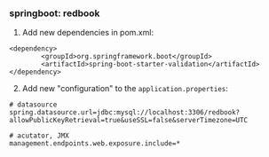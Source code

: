 ### springboot: redbook

1. Add new dependencies in pom.xml:
```
<dependency>
        <groupId>org.springframework.boot</groupId>
        <artifactId>spring-boot-starter-validation</artifactId>
</dependency>
```
2. Add new "configuration" to the `application.properties`:
```
# datasource
spring.datasource.url=jdbc:mysql://localhost:3306/redbook?allowPublicKeyRetrieval=true&useSSL=false&serverTimezone=UTC

# acutator, JMX
management.endpoints.web.exposure.include=*
```
